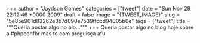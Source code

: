 
+++
author = "Jaydson Gomes"
categories = ["tweet"]
date = "Sun Nov 29 22:12:46 +0000 2009"
draft = false
image = "{TWEET_IMAGE}"
slug = "5e85e901d83262e3b7d090e7539ffdcd94005b0e"
tags = ["tweet"]
title = """Queria postar algo no blo..."""
+++
Queria postar algo no blog hoje sobre a #phpconfbr mas to com preguisça afu
